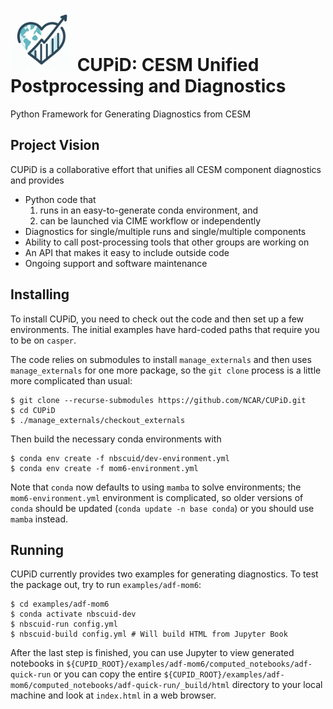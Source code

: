 # <img src="images/logo.png" alt="CUPiD Logo" width=100 /> CUPiD: CESM Unified Postprocessing and Diagnostics
Python Framework for Generating Diagnostics from CESM

## Project Vision

CUPiD is a collaborative effort that unifies all CESM component diagnostics and provides

- Python code that
  1. runs in an easy-to-generate conda environment, and
  1. can be launched via CIME workflow or independently
- Diagnostics for single/multiple runs and single/multiple components
- Ability to call post-processing tools that other groups are working on
- An API that makes it easy to include outside code
- Ongoing support and software maintenance

## Installing

To install CUPiD, you need to check out the code and then set up a few environments.
The initial examples have hard-coded paths that require you to be on `casper`.

The code relies on submodules to install `manage_externals` and then uses `manage_externals` for one more package,
so the `git clone` process is a little more complicated than usual:

```
$ git clone --recurse-submodules https://github.com/NCAR/CUPiD.git
$ cd CUPiD
$ ./manage_externals/checkout_externals
```

Then build the necessary conda environments with

```
$ conda env create -f nbscuid/dev-environment.yml
$ conda env create -f mom6-environment.yml
```

Note that `conda` now defaults to using `mamba` to solve environments;
the `mom6-environment.yml` environment is complicated,
so older versions of `conda` should be updated (`conda update -n base conda`) or you should use `mamba` instead.

## Running

CUPiD currently provides two examples for generating diagnostics.
To test the package out, try to run `examples/adf-mom6`:

```
$ cd examples/adf-mom6
$ conda activate nbscuid-dev
$ nbscuid-run config.yml
$ nbscuid-build config.yml # Will build HTML from Jupyter Book
```

After the last step is finished, you can use Jupyter to view generated notebooks in `${CUPID_ROOT}/examples/adf-mom6/computed_notebooks/adf-quick-run`
or you can copy the entire `${CUPID_ROOT}/examples/adf-mom6/computed_notebooks/adf-quick-run/_build/html`
directory to your local machine and look at `index.html` in a web browser.